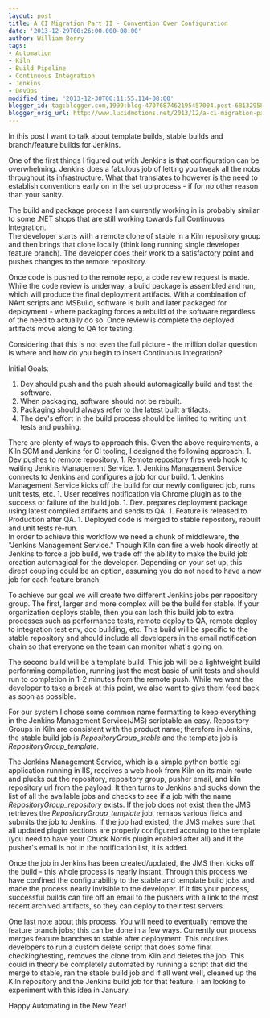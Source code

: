```yaml
---
layout: post
title: A CI Migration Part II - Convention Over Configuration
date: '2013-12-29T00:26:00.000-08:00'
author: William Berry
tags:
- Automation
- Kiln
- Build Pipeline
- Continuous Integration
- Jenkins
- DevOps
modified_time: '2013-12-30T00:11:55.114-08:00'
blogger_id: tag:blogger.com,1999:blog-4707687462195457004.post-6813295856311367397
blogger_orig_url: http://www.lucidmotions.net/2013/12/a-ci-migration-part-ii-convention-over.html
---
```


In this post I want to talk about template builds, stable builds and 
branch/feature builds for Jenkins. 

One of the first things I figured out with Jenkins is that configuration can 
be overwhelming.  Jenkins does a fabulous job of letting you tweak all the 
nobs throughout its infrastructure.  What that translates to however is the 
need to establish conventions early on in the set up process - if for no other 
reason than your sanity. 

The build and package process I am currently working in is probably similar to 
some .NET shops that are still working towards full Continuous Integration.  
The developer starts with a remote clone of stable in a Kiln repository group 
and then brings that clone locally (think long running single developer 
feature branch). The developer does their work to a satisfactory point and 
pushes changes to the remote repository. 

Once code is pushed to the remote repo, a code review request is made.  While 
the code review is underway, a build package is assembled and run, which will 
produce the final deployment artifacts.  With a combination of NAnt scripts 
and MSBuild, software is built and later packaged for deployment - where 
packaging forces a rebuild of the software regardless of the need to actually 
do so.  Once review is complete the deployed artifacts move along to QA for 
testing. 

Considering that this is not even the full picture - the million dollar 
question is where and how do you begin to insert Continuous Integration? 

Initial Goals: 
1. Dev should push and the push should automagically build and test the 
software. 
1. When packaging, software should not be rebuilt. 
1. Packaging should always refer to the latest built artifacts. 
1. The dev's effort in the build process should be limited to writing unit 
tests and pushing. 
<div>There are plenty of ways to approach this.  Given the above requirements, 
a Kiln SCM and Jenkins for CI tooling, I designed the following approach: 
1. Dev pushes to remote repository. 
1. Remote repository fires web hook to waiting Jenkins Management Service. 
1. Jenkins Management Service connects to Jenkins and configures a job for our 
build. 
1. Jenkins Management Service kicks off the build for our newly configured 
job, runs unit tests, etc. 
1. User receives notification via Chrome plugin as to the success or failure 
of the build job. 
1. Dev. prepares deployment package using latest compiled artifacts and sends 
to QA. 
1. Feature is released to Production after QA. 
1. Deployed code is merged to stable repository, rebuilt and unit tests 
re-run. 
<div>In order to achieve this workflow we need a chunk of middleware, the 
"Jenkins Management Service."  Though Kiln can fire a web hook directly at 
Jenkins to force a job build, we trade off the ability to make the build job 
creation automagical for the developer.  Depending on your set up, this direct 
coupling could be an option, assuming you do not need to have a new job for 
each feature branch.<div> 

To achieve our goal we will create two different Jenkins jobs per repository 
group.  The first, larger and more complex will be the build for stable. If 
your organization deploys stable, then you can lash this build job to extra 
processes such as performance tests, remote deploy to QA, remote deploy to 
integration test env, doc building, etc.  This build will be specific to the 
stable repository and should include all developers in the email notification 
chain so that everyone on the team can monitor what's going on. 

The second build will be a template build.  This job will be a lightweight 
build performing compilation, running just the most basic of unit tests and 
should run to completion in 1-2 minutes from the remote push. While we want 
the developer to take a break at this point, we also want to give them feed 
back as soon as possible. 

For our system I chose some common name formatting to keep everything in the 
Jenkins Management Service(JMS) scriptable an easy.  Repository Groups in Kiln 
are consistent with the product name; therefore in Jenkins, the stable build 
job is *RepositoryGroup_stable* and the template job is 
*RepositoryGroup_template*. 

The Jenkins Management Service, which is a simple python bottle cgi 
application running in IIS, receives a web hook from Kiln on its main route 
and plucks out the repository, repository group, pusher email, and kiln 
repository url from the payload.  It then turns to Jenkins and sucks down the 
list of all the available jobs and checks to see if a job with the name 
*RepositoryGroup_repository* exists.  If the job does not exist then the JMS 
retrieves the *RepositoryGroup_template* job, remaps various fields and 
submits the job to Jenkins.  If the job had existed, the JMS makes sure that 
all updated plugin sections are properly configured accruing to the template 
(you need to have your Chuck Norris plugin enabled after all) and if the 
pusher's email is not in the notification list, it is added. 

Once the job in Jenkins has been created/updated, the JMS then kicks off the 
build - this whole process is nearly instant.  Through this process we have 
confined the configurability to the stable and template build jobs and made 
the process nearly invisible to the developer.  If it fits your process, 
successful builds can fire off an email to the pushers with a link to the most 
recent archived artifacts, so they can deploy to their test servers. 

One last note about this process.  You will need to eventually remove the 
feature branch jobs; this can be done in a few ways.  Currently our process 
merges feature branches to stable after deployment.  This   requires 
developers to run a custom delete script that does some final 
checking/testing, removes the clone from Kiln and deletes the job.  This could 
in theory be completely automated by running a script that did the merge to 
stable, ran the stable build job and if all went well, cleaned up the Kiln 
repository and the Jenkins build job for that feature.  I am looking to 
experiment with this idea in January. 

Happy Automating in the New Year! 